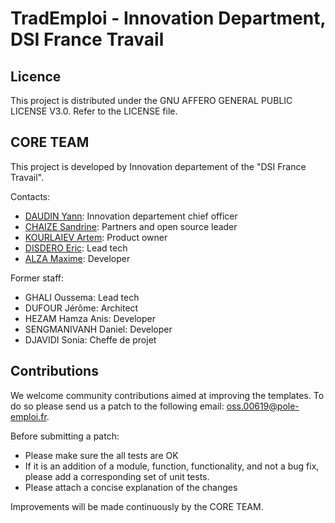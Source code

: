 # TradEmploi - Innovation Department, DSI France Travail

## Licence

This project is distributed under the GNU AFFERO GENERAL PUBLIC LICENSE V3.0. Refer to the LICENSE file.

## CORE TEAM

This project is developed by Innovation departement of the "DSI France Travail".

Contacts:
- [DAUDIN Yann](mailto:yann.daudin@francetravail.fr): Innovation departement chief officer
- [CHAIZE Sandrine](mailto:sandrine.chaize@francetravail.fr): Partners and open source leader
- [KOURLAIEV Artem](mailto:artem.kourlaiev-ext@francetravail.fr): Product owner
- [DISDERO Eric](mailto:eric.disdero@francetravail.fr): Lead tech
- [ALZA Maxime](mailto:maxime.alza-ext@francetravail.fr): Developer

Former staff:
- GHALI Oussema: Lead tech
- DUFOUR Jérôme: Architect
- HEZAM Hamza Anis: Developer
- SENGMANIVANH Daniel: Developer
- DJAVIDI Sonia: Cheffe de projet

## Contributions

We welcome community contributions aimed at improving the templates. To do so please send us a patch to the following email: oss.00619@pole-emploi.fr.

Before submitting a patch:
- Please make sure the all tests are OK
- If it is an addition of a module, function, functionality, and not a bug fix, please add a corresponding set of unit tests.
- Please attach a concise explanation of the changes

Improvements will be made continuously by the CORE TEAM.
